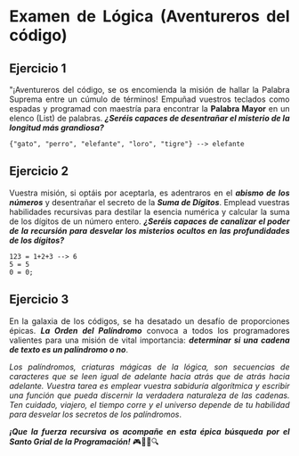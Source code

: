 <div align="justify">

# Examen de Lógica (Aventureros del código)

## Ejercicio 1
"¡Aventureros del código, se os encomienda la misión de hallar la Palabra Suprema entre un cúmulo de términos! Empuñad vuestros teclados como espadas y programad con maestría para encontrar la __Palabra Mayor__
en un elenco (List) de palabras.
___¿Seréis capaces de desentrañar el misterio de la longitud más grandiosa?___

```code
{"gato", "perro", "elefante", "loro", "tigre"} --> elefante
```

## Ejercicio 2

Vuestra misión, si optáis por aceptarla, es adentraros en el ___abismo de los números___
y desentrañar el secreto de la ___Suma de Dígitos___. Emplead vuestras habilidades 
recursivas para destilar la esencia numérica y calcular la suma de los dígitos 
de un número entero.
___¿Seréis capaces de canalizar el poder de la recursión para desvelar los misterios
ocultos en las profundidades de los dígitos?___

```code
123 = 1+2+3 --> 6
5 = 5
0 = 0;
```

## Ejercicio 3

En la galaxia de los códigos, se ha desatado un
desafío de proporciones épicas. ___La Orden del Palíndromo___ convoca a todos
los programadores valientes para una misión de vital importancia:
___determinar si una cadena de texto es un palíndromo o no___.

_Los palíndromos, criaturas mágicas de la lógica, son secuencias de caracteres
que se leen igual de adelante hacia atrás que de atrás hacia adelante.
Vuestra tarea es emplear vuestra sabiduría algorítmica y escribir una función
que pueda discernir la verdadera naturaleza de las cadenas. Ten cuidado, viajero,
el tiempo corre y el universo depende de tu habilidad para desvelar los secretos de los palíndromos_. 


___¡Que la fuerza recursiva os
acompañe en esta épica búsqueda por el Santo Grial de la Programación!___ 🎮🧙‍♂️🔍

</div>